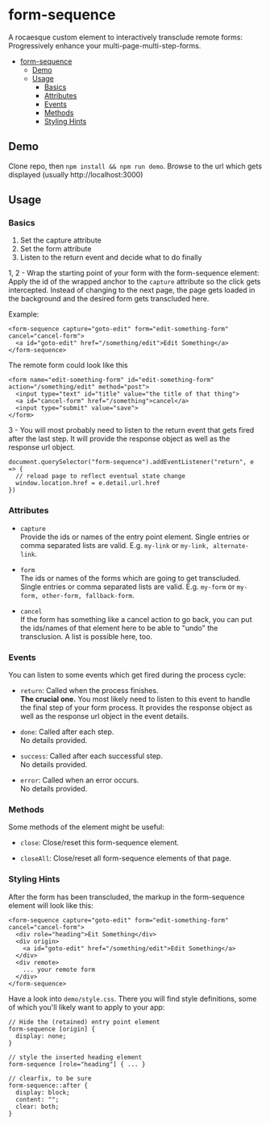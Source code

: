 # form-sequence

A rocaesque custom element to interactively transclude remote forms: Progressively enhance your multi-page-multi-step-forms.

<!-- TOC -->

- [form-sequence](#form-sequence)
    - [Demo](#demo)
    - [Usage](#usage)
        - [Basics](#basics)
        - [Attributes](#attributes)
        - [Events](#events)
        - [Methods](#methods)
        - [Styling Hints](#styling-hints)

<!-- /TOC -->

## Demo

Clone repo, then `npm install && npm run demo`. Browse to the url which gets displayed (usually http://localhost:3000)

## Usage

### Basics

1. Set the capture attribute
2. Set the form attribute
3. Listen to the return event and decide what to do finally

1, 2 - Wrap the starting point of your form with the form-sequence element: Apply the id of the wrapped anchor to the `capture` attribute so the click gets intercepted. Instead of changing to the next page, the page gets loaded in the background and the desired form gets transcluded here.

Example:

    <form-sequence capture="goto-edit" form="edit-something-form" cancel="cancel-form">
      <a id="goto-edit" href="/something/edit">Edit Something</a>
    </form-sequence>

The remote form could look like this

    <form name="edit-something-form" id="edit-something-form" action="/something/edit" method="post">
      <input type="text" id="title" value="the title of that thing">
      <a id="cancel-form" href="/something">cancel</a>
      <input type="submit" value="save">
    </form>

3 - You will most probably need to listen to the return event that gets fired after the last step. It will provide the response object as well as the response url object.

    document.querySelector("form-sequence").addEventListener("return", e => {
      // reload page to reflect eventual state change
      window.location.href = e.detail.url.href
    })

### Attributes

- `capture`  
  Provide the ids or names of the entry point element. Single entries or comma separated lists are valid. E.g. `my-link` or `my-link, alternate-link`.

- `form`  
  The ids or names of the forms which are going to get transcluded. Single entries or comma separated lists are valid. E.g. `my-form` or `my-form, other-form, fallback-form`.

- `cancel`  
  If the form has something like a cancel action to go back, you can put the ids/names of that element here to be able to "undo" the transclusion. A list is possible here, too.

### Events

You can listen to some events which get fired during the process cycle: 

- `return`: Called when the process finishes.  
  __The crucial one.__ You most likely need to listen to this event to handle the final step of your form process. It provides the response object as well as the response url object in the event details.

- `done`: Called after each step.  
  No details provided.

- `success`: Called after each successful step.  
  No details provided.
  
- `error`: Called when an error occurs.  
  No details provided.

### Methods

Some methods of the element might be useful:

- `close`: Close/reset this form-sequence element.

- `closeAll`: Close/reset all form-sequence elements of that page.

### Styling Hints

After the form has been transcluded, the markup in the form-sequence element will look like this:

    <form-sequence capture="goto-edit" form="edit-something-form" cancel="cancel-form">
      <div role="heading">Eit Something</div>
      <div origin>
        <a id="goto-edit" href="/something/edit">Edit Something</a>
      </div>
      <div remote>
        ... your remote form
      </div>
    </form-sequence>

Have a look into `demo/style.css`. There you will find style definitions, some of which you'll likely want to apply to your app:

    // Hide the (retained) entry point element
    form-sequence [origin] {
      display: none;
    }

    // style the inserted heading element
    form-sequence [role="heading"] { ... }

    // clearfix, to be sure
    form-sequence::after {
      display: block;
      content: "";
      clear: both;
    }

